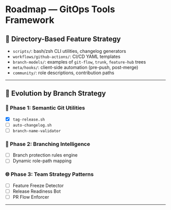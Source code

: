 # Roadmap — GitOps Tools Framework

## 📁 Directory-Based Feature Strategy

- `scripts/`: bash/zsh CLI utilities, changelog generators
- `workflows/github-actions/`: CI/CD YAML templates
- `branch-models/`: examples of `git-flow`, `trunk`, `feature-hub` trees
- `meta/hooks/`: client-side automation (pre-push, post-merge)
- `community/`: role descriptions, contribution paths

---

## 🧭 Evolution by Branch Strategy

### 🚧 Phase 1: Semantic Git Utilities
- [x] `tag-release.sh`
- [ ] `auto-changelog.sh`
- [ ] `branch-name-validator`

### 🔄 Phase 2: Branching Intelligence
- [ ] Branch protection rules engine
- [ ] Dynamic role-path mapping

### 🌐 Phase 3: Team Strategy Patterns
- [ ] Feature Freeze Detector
- [ ] Release Readiness Bot
- [ ] PR Flow Enforcer

---


